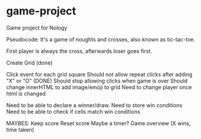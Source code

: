 # game-project

Game project for Nology

Pseudocode:
It's a game of noughts and crosses, also known as tic-tac-toe.

First player is always the cross, afterwards loser goes first.

Create Grid (done)

Click event for each grid square
    Should not allow repeat clicks after adding "X" or "O" (DONE)
    Should stop allowing clicks when game is over
    Should change innerHTML to add image/emoji to grid
    Need to change player once html is changed

Need to be able to declare a winner/draw.
Need to store win conditions
Need to be able to check if cells match win conditions


MAYBES:
Keep score
Reset score
Maybe a timer?
Game overview (X wins, time taken)
